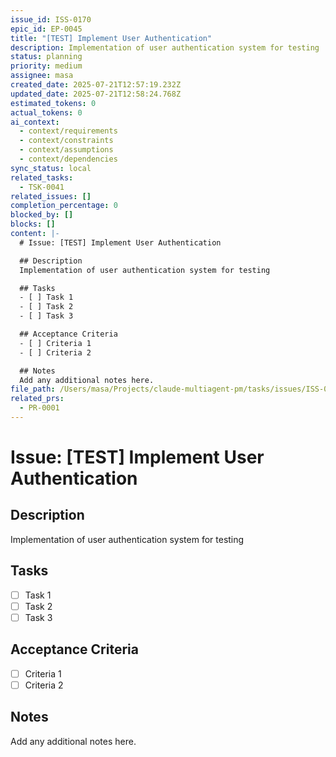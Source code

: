 ```yaml
---
issue_id: ISS-0170
epic_id: EP-0045
title: "[TEST] Implement User Authentication"
description: Implementation of user authentication system for testing
status: planning
priority: medium
assignee: masa
created_date: 2025-07-21T12:57:19.232Z
updated_date: 2025-07-21T12:58:24.768Z
estimated_tokens: 0
actual_tokens: 0
ai_context:
  - context/requirements
  - context/constraints
  - context/assumptions
  - context/dependencies
sync_status: local
related_tasks:
  - TSK-0041
related_issues: []
completion_percentage: 0
blocked_by: []
blocks: []
content: |-
  # Issue: [TEST] Implement User Authentication

  ## Description
  Implementation of user authentication system for testing

  ## Tasks
  - [ ] Task 1
  - [ ] Task 2
  - [ ] Task 3

  ## Acceptance Criteria
  - [ ] Criteria 1
  - [ ] Criteria 2

  ## Notes
  Add any additional notes here.
file_path: /Users/masa/Projects/claude-multiagent-pm/tasks/issues/ISS-0170-test-implement-user-authentication.md
related_prs:
  - PR-0001
---
```


# Issue: [TEST] Implement User Authentication

## Description
Implementation of user authentication system for testing

## Tasks
- [ ] Task 1
- [ ] Task 2
- [ ] Task 3

## Acceptance Criteria
- [ ] Criteria 1
- [ ] Criteria 2

## Notes
Add any additional notes here.
